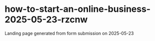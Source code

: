 # how-to-start-an-online-business-2025-05-23-rzcnw
Landing page generated from form submission on 2025-05-23

